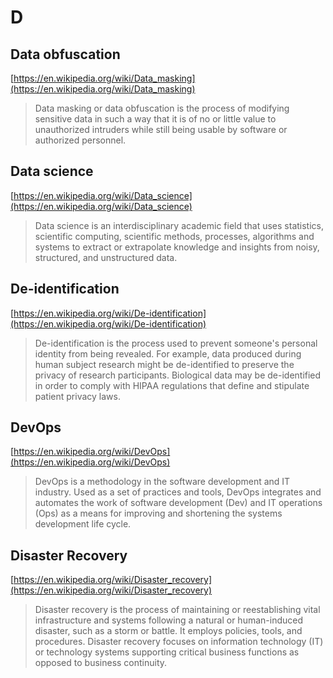 # D

## Data obfuscation

[https://en.wikipedia.org/wiki/Data_masking](https://en.wikipedia.org/wiki/Data_masking)

> Data masking or data obfuscation is the process of modifying sensitive data in such a way that it is of no or little value to unauthorized intruders while still being usable by software or authorized personnel.

## Data science

[https://en.wikipedia.org/wiki/Data_science](https://en.wikipedia.org/wiki/Data_science)

> Data science is an interdisciplinary academic field that uses statistics, scientific computing, scientific methods, processes, algorithms and systems to extract or extrapolate knowledge and insights from noisy, structured, and unstructured data.

## De-identification

[https://en.wikipedia.org/wiki/De-identification](https://en.wikipedia.org/wiki/De-identification)

> De-identification is the process used to prevent someone's personal identity from being revealed. For example, data produced during human subject research might be de-identified to preserve the privacy of research participants. Biological data may be de-identified in order to comply with HIPAA regulations that define and stipulate patient privacy laws.

## DevOps

[https://en.wikipedia.org/wiki/DevOps](https://en.wikipedia.org/wiki/DevOps)

> DevOps is a methodology in the software development and IT industry. Used as a set of practices and tools, DevOps integrates and automates the work of software development (Dev) and IT operations (Ops) as a means for improving and shortening the systems development life cycle.

## Disaster Recovery

[https://en.wikipedia.org/wiki/Disaster_recovery](https://en.wikipedia.org/wiki/Disaster_recovery)

> Disaster recovery is the process of maintaining or reestablishing vital infrastructure and systems following a natural or human-induced disaster, such as a storm or battle. It employs policies, tools, and procedures. Disaster recovery focuses on information technology (IT) or technology systems supporting critical business functions as opposed to business continuity.
